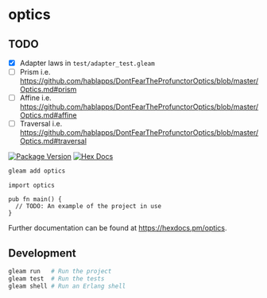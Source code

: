 # optics

## TODO

- [x] Adapter laws in `test/adapter_test.gleam`
- [ ] Prism i.e. https://github.com/hablapps/DontFearTheProfunctorOptics/blob/master/Optics.md#prism
- [ ] Affine i.e. https://github.com/hablapps/DontFearTheProfunctorOptics/blob/master/Optics.md#affine
- [ ] Traversal i.e. https://github.com/hablapps/DontFearTheProfunctorOptics/blob/master/Optics.md#traversal

[![Package Version](https://img.shields.io/hexpm/v/optics)](https://hex.pm/packages/optics)
[![Hex Docs](https://img.shields.io/badge/hex-docs-ffaff3)](https://hexdocs.pm/optics/)

```sh
gleam add optics
```
```gleam
import optics

pub fn main() {
  // TODO: An example of the project in use
}
```

Further documentation can be found at <https://hexdocs.pm/optics>.

## Development

```sh
gleam run   # Run the project
gleam test  # Run the tests
gleam shell # Run an Erlang shell
```
